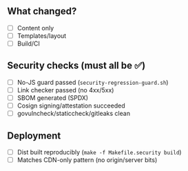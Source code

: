 ## What changed?
- [ ] Content only
- [ ] Templates/layout
- [ ] Build/CI

## Security checks (must all be ✅)
- [ ] No-JS guard passed (`security-regression-guard.sh`)
- [ ] Link checker passed (no 4xx/5xx)
- [ ] SBOM generated (SPDX)
- [ ] Cosign signing/attestation succeeded
- [ ] govulncheck/staticcheck/gitleaks clean

## Deployment
- [ ] Dist built reproducibly (`make -f Makefile.security build`)
- [ ] Matches CDN-only pattern (no origin/server bits)